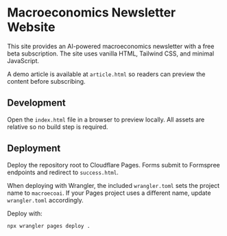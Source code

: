 # Macroeconomics Newsletter Website

This site provides an AI-powered macroeconomics newsletter with a free beta subscription. The site uses vanilla HTML, Tailwind CSS, and minimal JavaScript.

A demo article is available at `article.html` so readers can preview the content before subscribing.
## Development
Open the `index.html` file in a browser to preview locally. All assets are relative so no build step is required.

## Deployment
Deploy the repository root to Cloudflare Pages. Forms submit to Formspree endpoints and redirect to `success.html`.

When deploying with Wrangler, the included `wrangler.toml` sets the project name to `macroecoai`. If your Pages project uses a different name, update `wrangler.toml` accordingly.

Deploy with:

```bash
npx wrangler pages deploy .
```
